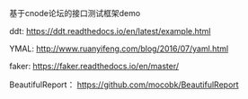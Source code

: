 基于cnode论坛的接口测试框架demo

ddt:
https://ddt.readthedocs.io/en/latest/example.html

YMAL:
http://www.ruanyifeng.com/blog/2016/07/yaml.html

faker:
https://faker.readthedocs.io/en/master/

BeautifulReport：
https://github.com/mocobk/BeautifulReport
